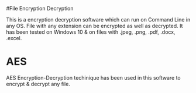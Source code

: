 #File Encryption Decryption

This is a encryption decryption software which can run on Command Line in any OS. 
File with any extension can be encrypted as well as decrypted. It has been tested on Windows 10 & on files with .jpeg, .png, .pdf, .docx, .excel. 


# AES 
AES Encryption-Decryption techinique has been used in this software to encrypt & decrypt any file. 
